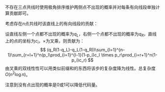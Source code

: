 不存在三点共线时使用极角排序维护两侧点不出现的概率并对每条有向线段单独计算贡献即可。

考虑存在$n$点共线时该直线上的有向线段的贡献：

设直线左侧一个点都不出现的概率为$q_L$，右侧一个点都不出现的概率为$q_R$，直线上的点的坐标为$c_i$，$\times$为叉乘，则贡献为：
$$
(q_R(1-q_L)-q_L(1-q_R))\sum_{l=1}^{n-1}\sum_{r=l+1}^n(p_l\prod_{i=1}^{l-1}(1-p_i)c_l \times p_r\prod_{i=r+1}^n(1-p_i)c_r)
$$
由叉乘的双线性性可以用类似前缀和的东西将该步的复杂度降为线性。总复杂度$O(n^2\log n)$。

注意到没有点出现的概率是$0$或$1$可以降低代码量。

